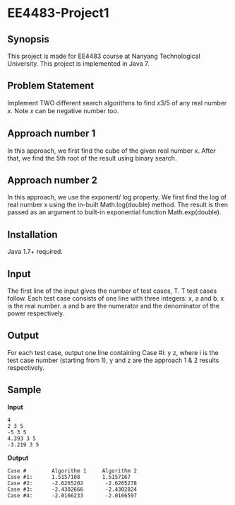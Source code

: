 # EE4483-Project1
## Synopsis

This project is made for EE4483 course at Nanyang Technological University. This project is implemented in Java 7.

## Problem Statement

Implement TWO different search algorithms to find 𝑥3/5 of any real number 𝑥. Note 𝑥 can be negative number too.

## Approach number 1

In this approach, we first find the cube of the given real number x. After that, we find the 5th root of the result using binary search. 

## Approach number 2

In this approach, we use the exponent/ log property. We first find the log of real number x using the in-built Math.log(double) method. The result is then passed as an argument to built-in exponential function Math.exp(double).

## Installation

Java 1.7+ required. 

## Input

The first line of the input gives the number of test cases, T. T test cases follow. Each test case consists of one line with three integers: x, a and b. x is the real number. a and b are the numerator and the denominator of the power respectively.

## Output

For each test case, output one line containing Case #i: y z, where i is the test case number (starting from 1), y and z are the approach 1 & 2 results respectively.

## Sample 

**Input**
```
4
2 3 5
-5 3 5 
4.393 3 5 
-3.219 3 5
```

**Output**
```
Case #        Algorithm 1     Algorithm 2
Case #1:      1.5157108       1.5157167
Case #2:      -2.6265202       -2.6265278
Case #3:      -2.4302666       -2.4302824
Case #4:      -2.0166233       -2.0166597
```

